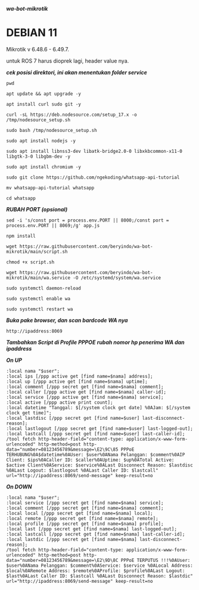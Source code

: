 ***wa-bot-mikrotik***

DEBIAN 11
=
Mikrotik v 6.48.6 - 6.49.7.

untuk ROS 7 harus dioprek lagi, header value nya.


***cek posisi direktori, ini akan menentukan folder service***
```
pwd
```
```
apt update && apt upgrade -y
```
```
apt install curl sudo git -y
```
```
curl -sL https://deb.nodesource.com/setup_17.x -o /tmp/nodesource_setup.sh
```
```
sudo bash /tmp/nodesource_setup.sh
```
```
sudo apt install nodejs -y
```
```
sudo apt install libnss3-dev libatk-bridge2.0-0 libxkbcommon-x11-0 libgtk-3-0 libgbm-dev -y
```
```
sudo apt install chromium -y
```
```
sudo git clone https://github.com/ngekoding/whatsapp-api-tutorial
```
```
mv whatsapp-api-tutorial whatsapp
```
```
cd whatsapp
```


***RUBAH PORT (opsional)***

```
sed -i 's/const port = process.env.PORT || 8000;/const port = process.env.PORT || 8069;/g' app.js
```
```
npm install
```
```
wget https://raw.githubusercontent.com/beryindo/wa-bot-mikrotik/main/script.sh
```
```
chmod +x script.sh
```
```
wget https://raw.githubusercontent.com/beryindo/wa-bot-mikrotik/main/wa.service -O /etc/systemd/system/wa.service
```
```
sudo systemctl daemon-reload
```
```
sudo systemctl enable wa
```
```
sudo systemctl restart wa
```

***Buka pake browser, dan scan bardcode WA nya***
```
http://ipaddress:8069
```

***Tambahkan Script di Profile PPPOE***
***rubah nomor hp penerima WA dan ipaddress***

***On UP***

```
:local nama "$user";
:local ips [/ppp active get [find name=$nama] address];
:local up [/ppp active get [find name=$nama] uptime];
:local comment [/ppp secret get [find name=$nama] comment];
:local caller [/ppp active get [find name=$nama] caller-id];
:local service [/ppp active get [find name=$nama] service];
:local active [/ppp active print count];
:local datetime "Tanggal: $[/system clock get date] %0AJam: $[/system clock get time]";
:local lastdisc [/ppp secret get [find name=$user] last-disconnect-reason];
:local lastlogout [/ppp secret get [find name=$user] last-logged-out];
:local lastcall [/ppp secret get [find name=$user] last-caller-id];
/tool fetch http-header-field="content-type: application/x-www-form-urlencoded" http-method=post http-data="number=08123456789&message=\E2\9C\85 PPPoE TERHUBUNG%0A$datetime%0AUser: $user%0ANama Pelanggan: $comment%0AIP Client: $ips%0ACaller ID: $caller%0AUptime: $up%0ATotal Active: $active Client%0AService: $service%0ALast Disconnect Reason: $lastdisc %0ALast Logout: $lastlogout %0ALast Caller ID: $lastcall" url="http://ipaddress:8069/send-message" keep-result=no
```


***On DOWN***
```
:local nama "$user";
:local service [/ppp secret get [find name=$nama] service];
:local comment [/ppp secret get [find name=$nama] comment];
:local local [/ppp secret get [find name=$nama] local];
:local remote [/ppp secret get [find name=$nama] remote];
:local profile [/ppp secret get [find name=$nama] profile];
:local last [/ppp secret get [find name=$nama] last-logged-out];
:local lastcall [/ppp secret get [find name=$nama] last-caller-id];
:local lastdic [/ppp secret get [find name=$nama] last-disconnect-reason];
/tool fetch http-header-field="content-type: application/x-www-form-urlencoded" http-method=post http-data="number=08123456789&message=\E2\9D\8C PPPoE TERPUTUS !!!%0AUser: $user%0ANama Pelanggan: $comment%0AService: $service %0ALocal Address: $local%0ARemote Address: $remote%0AProfile: $profile%0ALast Logout: $last%0ALast Caller ID: $lastcall %0ALast Disconnect Reason: $lastdic" url="http://ipaddress:8069/send-message" keep-result=no
```

